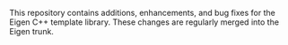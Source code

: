 This repository contains additions, enhancements, and bug fixes for the Eigen C++ template library. These changes are regularly merged into the Eigen trunk.